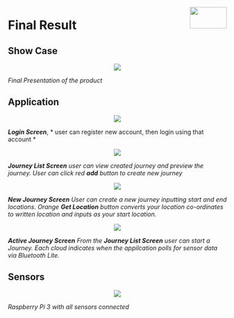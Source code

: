 <p align="right">
<img align="right" src="https://github.com/Air92/Project-CAD/blob/master/Documents/Air92%20Images/Logo.PNG" width="85" height="50"/>
 </p>

# Final Result

## Show Case

<p align="center">
<img align="middle" src="https://github.com/Air92/Project-CAD/blob/master/Documents/Air92%20Images/IMG-20180418-WA0003.jpg"/>
 </p>
 
 *Final Presentation of the product*
 
 ## Application 
 
<p align="center">
<img align="middle" src="https://github.com/Air92/Project-CAD/blob/master/Documents/Air92%20Images/Login.PNG"/>
 </p>
 
 ***Login Screen***, * user can register new account, then login using that account *
 
 <p align="center">
<img align="middle" src="https://github.com/Air92/Project-CAD/blob/master/Documents/Air92%20Images/JourneyList.PNG"/>
 </p>
 
 ***Journey List Screen*** *user can view created journey and preview the journey. User can click red ***add*** button to create new journey*
 
 
 <p align="center">
<img align="middle" src="https://github.com/Air92/Project-CAD/blob/master/Documents/Air92%20Images/NewJourney.png"/>
 </p>
 
 ***New Journey Screen*** *User can create a new journey inputting start and end locations. Orange ***Get Location*** button converts your location co-ordinates to written location and inputs as your start location.* 
 
 <p align="center">
<img align="middle" src="https://github.com/Air92/Project-CAD/blob/master/Documents/Air92%20Images/ActiveJourney.PNG"/>
 </p>
 
 ***Active Journey Screen*** *From the ***Journey List Screen*** user can start a Journey. Each cloud indicates when the appilcation polls for sensor data via Bluetooth Lite.*
 
## Sensors

 <p align="center">
<img align="middle" src="https://github.com/Air92/Project-CAD/blob/master/Documents/Air92%20Images/SensorLayout.PNG"/>
 </p>

*Raspberry Pi 3 with all sensors connected*
